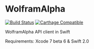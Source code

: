 # WolframAlpha

[![Build Status](https://travis-ci.org/romanroibu/WolframAlpha.svg?branch=master)](https://travis-ci.org/romanroibu/WolframAlpha)
[![Carthage Compatible](https://img.shields.io/badge/Carthage-compatible-4BC51D.svg?style=flat)](https://github.com/Carthage/Carthage)

WolframAlpha API client in Swift

Requirements: Xcode 7 beta 6 & Swift 2.0
